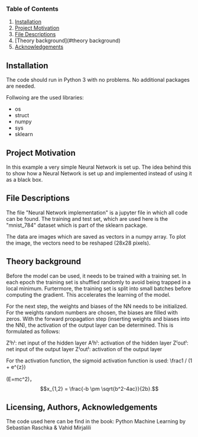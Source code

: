 ### Table of Contents

1. [Installation](#installation)
2. [Project Motivation](#motivation)
3. [File Descriptions](#files)
4. [Theory background](#theory background)
5. [Acknowledgements](#licensing)

## Installation <a name="installation"></a>

The code should run in Python 3 with no problems. No additional packages are needed. 

Follwoing are the used libraries:
  - os
  - struct
  - numpy
  - sys
  - sklearn

## Project Motivation<a name="motivation"></a>
In this example a very simple Neural Network is set up. The idea behind this to show how a Neural Network is set up and implemented instead of using it as a black box. 

## File Descriptions <a name="files"></a>
The file "Neural Network implementation" is a jupyter file in which all code can be found. 
The training and test set, which are used here is the "mnist_784" dataset which is part of the sklearn package.

The data are images which are saved as vectors in a numpy array. To plot the image, the vectors need to be reshaped (28x28 pixels).

## Theory background <a name="files"></a>
Before the model can be used, it needs to be trained with a training set. In each epoch the training set is shuffled randomly to avoid being trapped in a local minimum. Furtermore, the training set is split into small batches before computing the gradient. This accelerates the learning of the model. 

For the next step, the weights and biases of the NN needs to be initialized. For the weights random numbers are chosen, the biases are filled with zeros. 
With the forward propagation step (inserting weights and biases into the NN), the activation of the output layer can be determined. This is formulated as follows:

Z⁽h⁾: net input of the hidden layer
A⁽h⁾: activation of the hidden layer
Z⁽out⁾: net input of the output layer
Z⁽out⁾: activation of the output layer

For the activation function, the sigmoid activation function is used: \frac1 / (1 + e^{z})

(E=mc^2\)，$$x_{1,2} = \frac{-b \pm \sqrt{b^2-4ac}}{2b}.$$


## Licensing, Authors, Acknowledgements<a name="licensing"></a>
The code used here can be find in the book: Python Machine Learning by Sebastian Raschka & Vahid Mirjalili
